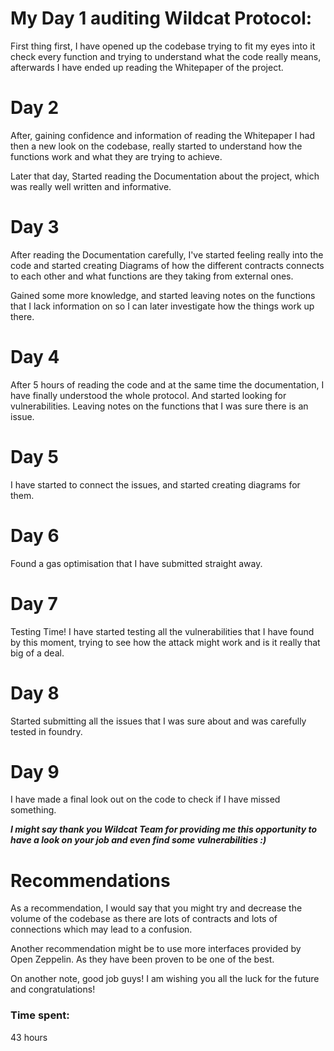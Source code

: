 # My Day 1 auditing Wildcat Protocol:

First thing first, I have opened up the codebase trying to fit my eyes into it check every function and trying to understand what the code really means, afterwards I have ended up reading the Whitepaper of the project.

# Day 2

After, gaining confidence and information of reading the Whitepaper I had then a new look on the codebase, really started to understand how the functions work and what they are trying to achieve. 

Later that day, Started reading the Documentation about the project, which was really well written and informative.

# Day 3 

After reading the Documentation carefully, I've started feeling really into the code and started creating Diagrams of how the different contracts connects to each other and what functions are they taking from external ones.

Gained some more knowledge, and started leaving notes on the functions that I lack information on so I can later investigate how the things work up there.

# Day 4

 After 5 hours of reading the code and at the same time the documentation, I have finally understood the whole protocol. And started looking for vulnerabilities. Leaving notes on the functions that I was sure there is an issue.

# Day 5

I have started to connect the issues, and started creating diagrams for them.

# Day 6 

Found a gas optimisation that I have submitted straight away.

# Day 7

Testing Time! 
I have started testing all the vulnerabilities that I have found by this moment, trying to see how the attack might work and is it really that big of a deal.

# Day 8

Started submitting all the issues that I was sure about and was carefully tested in foundry.

# Day 9

I have made a final look out on the code to check if I have missed something.

***I might say thank you Wildcat Team for providing me this opportunity to have a look on your job and even find some vulnerabilities :)***

# Recommendations
As a recommendation, I would say that you might try and decrease the volume of the codebase as there are lots of contracts and lots of connections which may lead to a confusion.

Another recommendation might be to use more interfaces provided by Open Zeppelin. As they have been proven to be one of the best.

On another note, good job guys! I am wishing you all the luck for the future and congratulations!

### Time spent:
43 hours